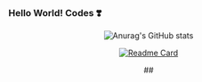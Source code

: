 ### Hello World! Codes ❣️

<!--
**JuJubali/JuJubali** is a ✨ _special_ ✨ repository because its `README.md` (this file) appears on your GitHub profile.

Here are some ideas to get you started:

-->
<div align="center">

 ![Anurag's GitHub stats](https://github-readme-stats.vercel.app/api?username=Jujubali&theme=dark&show_icons=true)
 
  [![Readme Card](https://github-readme-stats.vercel.app/api/pin/?username=JuJubali&repo=Mathlove&theme=dark&show_icons=true)](https://github.com/JuJubali/Mathlove)
 
 <p align=center 
  ##
    - 🧑‍🔬Cursando Engenharia da Computação
    - 💚 Programação
    - 💻Python
    - 🎲 SQL 
    - 💛 JavaScript
    - 👾 HTML e CSS
    - 🤔 Amo conhecimento
 >
##

</div>
